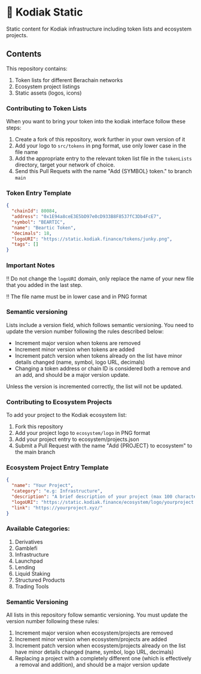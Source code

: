 # 🐼 Kodiak Static
Static content for Kodiak infrastructure including token lists and ecosystem projects.

## Contents
This repository contains:

1. Token lists for different Berachain networks
2. Ecosystem project listings
3. Static assets (logos, icons)

### Contributing to Token Lists
When you want to bring your token into the kodiak interface follow these steps:

1. Create a fork of this repository, work further in your own version of it
2. Add your logo to `src/tokens` in png format, use only lower case in the file name
3. Add the appropriate entry to the relevant token list file in the `tokenLists` directory, target your network of choice.
4. Send this Pull Requets with the name "Add {SYMBOL} token." to branch `main`

### Token Entry Template
```json
{
  "chainId": 80084,
  "address": "0x1E94a8ceE3E5bD97e0cD933B8F8537fC3Db4FcE7",
  "symbol": "BEARTIC",
  "name": "Beartic Token",
  "decimals": 18,
  "logoURI": "https://static.kodiak.finance/tokens/junky.png",
  "tags": []
}
```

### Important Notes
‼️ Do not change the `logoURI` domain, only replace the name of your new file that you added in the last step.

‼️ The file name must be in lower case and in PNG format 

### Semantic versioning
Lists include a version field, which follows semantic versioning. You need to update the version number following the rules described below:

- Increment major version when tokens are removed
- Increment minor version when tokens are added
- Increment patch version when tokens already on the list have minor details changed (name, symbol, logo URL, decimals)
- Changing a token address or chain ID is considered both a remove and an add, and should be a major version update.

Unless the version is incremented correctly, the list will not be updated.



### Contributing to Ecosystem Projects
To add your project to the Kodiak ecosystem list:

1. Fork this repository
2. Add your project logo to `ecosystem/logo` in PNG format
3. Add your project entry to ecosystem/projects.json
4. Submit a Pull Request with the name "Add {PROJECT} to ecosystem" to the main branch

### Ecosystem Project Entry Template
```json
{
  "name": "Your Project",
  "category": "e.g: Infrastructure",
  "description": "A brief description of your project (max 100 characters)",
  "logoURI": "https://static.kodiak.finance/ecosystem/logo/yourproject.png",
  "link": "https://yourproject.xyz/"
}
```

### Available Categories:

1. Derivatives
2. Gamblefi
3. Infrastructure
4. Launchpad
5. Lending
6. Liquid Staking
7. Structured Products
8. Trading Tools

### Semantic Versioning
All lists in this repository follow semantic versioning. You must update the version number following these rules:

1. Increment major version when ecosystem/projects are removed
2. Increment minor version when ecosystem/projects are added
3. Increment patch version when ecosystem/projects already on the list have minor details changed (name, symbol, logo URL, decimals)
4. Replacing a project with a completely different one (which is effectively a removal and addition), and should be a major version update